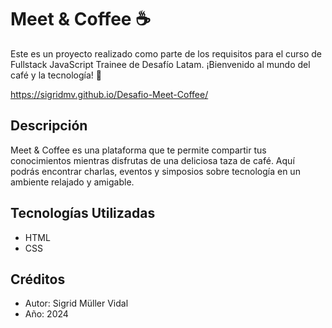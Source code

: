 # Meet & Coffee ☕

Este es un proyecto realizado como parte de los requisitos para el curso de Fullstack JavaScript Trainee de Desafío Latam. ¡Bienvenido al mundo del café y la tecnología! 🚀

https://sigridmv.github.io/Desafio-Meet-Coffee/ 

## Descripción

Meet & Coffee es una plataforma que te permite compartir tus conocimientos mientras disfrutas de una deliciosa taza de café. Aquí podrás encontrar charlas, eventos y simposios sobre tecnología en un ambiente relajado y amigable.

## Tecnologías Utilizadas

- HTML
- CSS

## Créditos

- Autor: Sigrid Müller Vidal
- Año: 2024

